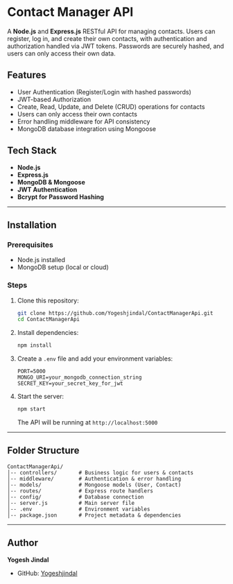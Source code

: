 # Contact Manager API

A **Node.js** and **Express.js** RESTful API for managing contacts. Users can register, log in, and create their own contacts, with authentication and authorization handled via JWT tokens. Passwords are securely hashed, and users can only access their own data.

## Features
- User Authentication (Register/Login with hashed passwords)
- JWT-based Authorization
- Create, Read, Update, and Delete (CRUD) operations for contacts
- Users can only access their own contacts
- Error handling middleware for API consistency
- MongoDB database integration using Mongoose

## Tech Stack
- **Node.js**
- **Express.js**
- **MongoDB & Mongoose**
- **JWT Authentication**
- **Bcrypt for Password Hashing**

---

## Installation
### Prerequisites
- Node.js installed
- MongoDB setup (local or cloud)

### Steps
1. Clone this repository:
   ```sh
   git clone https://github.com/Yogeshjindal/ContactManagerApi.git
   cd ContactManagerApi
   ```
2. Install dependencies:
   ```sh
   npm install
   ```
3. Create a `.env` file and add your environment variables:
   ```env
   PORT=5000
   MONGO_URI=your_mongodb_connection_string
   SECRET_KEY=your_secret_key_for_jwt
   ```
4. Start the server:
   ```sh
   npm start
   ```
   The API will be running at `http://localhost:5000`

---


## Folder Structure
```
ContactManagerApi/
│-- controllers/       # Business logic for users & contacts
│-- middleware/        # Authentication & error handling
│-- models/            # Mongoose models (User, Contact)
│-- routes/            # Express route handlers
│-- config/            # Database connection
│-- server.js          # Main server file
│-- .env               # Environment variables
│-- package.json       # Project metadata & dependencies
```

---

## Author
**Yogesh Jindal**
- GitHub: [Yogeshjindal](https://github.com/Yogeshjindal)
